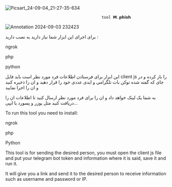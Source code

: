![Picsart_24-09-04_21-27-35-634](https://github.com/user-attachments/assets/e55e3414-978a-4729-9b95-7c68b078bcd6)

                                              tool 𝗠.𝗽𝗵𝗶𝘀𝗵
                                              
![Annotation 2024-09-03 232423](https://github.com/user-attachments/assets/60d96b0c-1959-47a3-af68-6af9c59ea239)

برای اجرای این ابزار شما نیاز دارید به نصب دارید :

ngrok

php

python

این ابزار برای فرستادن اطلاعات فرد مورد نظر است
باید فایل client js را باز کرده و در جای که گفته شده توکن بات تلگرامی و ایدی عددی خود را قرار دهید و ان را ذخیره کنید و ان را اجرا نمایید

به شما یک لینک خواهد داد و ان را برای فرد مورد نظر ارسال کنید تا اطلاعات ان را دریافت کنید مثل یوزر و پسورد یا ایپی...


















To run this tool you need to install:

ngrok

php

Python

This tool is for sending the desired person, you must open the client js file and put your telegram bot token and information where it is said, save it and run it.

It will give you a link and send it to the desired person to receive information such as username and password or IP.

